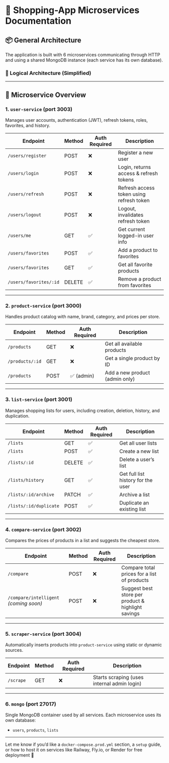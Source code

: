 # 🧾 Shopping-App Microservices Documentation

## 📦 General Architecture

The application is built with 6 microservices communicating through HTTP and using a shared MongoDB instance (each service has its own database).

### 🔗 Logical Architecture (Simplified)


---

## 🧠 Microservice Overview

### 1. `user-service` (port 3003)
Manages user accounts, authentication (JWT), refresh tokens, roles, favorites, and history.

| Endpoint              | Method | Auth Required | Description                                      |
|-----------------------|--------|---------------|--------------------------------------------------|
| `/users/register`     | POST   | ❌            | Register a new user                              |
| `/users/login`        | POST   | ❌            | Login, returns access & refresh tokens           |
| `/users/refresh`      | POST   | ❌            | Refresh access token using refresh token         |
| `/users/logout`       | POST   | ❌            | Logout, invalidates refresh token                |
| `/users/me`           | GET    | ✅            | Get current logged-in user info                  |
| `/users/favorites`    | POST   | ✅            | Add a product to favorites                       |
| `/users/favorites`    | GET    | ✅            | Get all favorite products                        |
| `/users/favorites/:id`| DELETE | ✅            | Remove a product from favorites                  |

---

### 2. `product-service` (port 3000)
Handles product catalog with name, brand, category, and prices per store.

| Endpoint          | Method | Auth Required | Description                             |
|-------------------|--------|---------------|-----------------------------------------|
| `/products`       | GET    | ❌            | Get all available products              |
| `/products/:id`   | GET    | ❌            | Get a single product by ID              |
| `/products`       | POST   | ✅ (admin)    | Add a new product (admin only)          |

---

### 3. `list-service` (port 3001)
Manages shopping lists for users, including creation, deletion, history, and duplication.

| Endpoint                 | Method | Auth Required | Description                                     |
|--------------------------|--------|---------------|-------------------------------------------------|
| `/lists`                 | GET    | ✅            | Get all user lists                              |
| `/lists`                 | POST   | ✅            | Create a new list                               |
| `/lists/:id`             | DELETE | ✅            | Delete a user’s list                            |
| `/lists/history`         | GET    | ✅            | Get full list history for the user              |
| `/lists/:id/archive`     | PATCH  | ✅            | Archive a list                                  |
| `/lists/:id/duplicate`   | POST   | ✅            | Duplicate an existing list                      |

---

### 4. `compare-service` (port 3002)
Compares the prices of products in a list and suggests the cheapest store.

| Endpoint                  | Method | Auth Required | Description                                          |
|---------------------------|--------|---------------|------------------------------------------------------|
| `/compare`                | POST   | ❌            | Compare total prices for a list of products          |
| `/compare/intelligent` *(coming soon)* | POST | ❌ | Suggest best store per product & highlight savings   |

---

### 5. `scraper-service` (port 3004)
Automatically inserts products into `product-service` using static or dynamic sources.

| Endpoint     | Method | Auth Required | Description                                    |
|--------------|--------|---------------|------------------------------------------------|
| `/scrape`    | GET    | ❌            | Starts scraping (uses internal admin login)    |

---

### 6. `mongo` (port 27017)
Single MongoDB container used by all services. Each microservice uses its own database:
- `users`, `products`, `lists`

---

Let me know if you’d like a `docker-compose.prod.yml` section, a `setup` guide, or how to host it on services like Railway, Fly.io, or Render for free deployment 🚀
